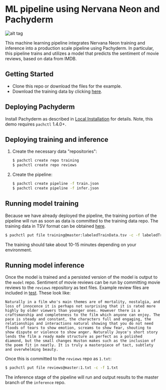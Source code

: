 # ML pipeline using Nervana Neon and Pachyderm

![alt tag](pipeline.jpg)

This machine learning pipeline integrates Nervana Neon training and inference
into a production scale pipeline using Pachyderm. In particular, this pipeline
trains and utilizes a model that predicts the sentiment of movie reviews, based
on data from IMDB.

## Getting Started

-   Clone this repo or download the files for the example.
-   Download the training data by clicking
    [here](https://ai-classroom.nyc3.digitaloceanspaces.com/labeledTrainData.tsv).

## Deploying Pachyderm

Install Pachyderm as described in
[Local Installation](https://docs.pachyderm.com/latest/getting_started/local_installation/)
for details. Note, this demo requires `pachctl` 1.4.0+.

## Deploying training and inference

1. Create the necessary data "repositories":

    ```sh
    $ pachctl create repo training
    $ pachctl create repo reviews
    ```

2. Create the pipeline:

    ```sh
    $ pachctl create pipeline -f train.json
    $ pachctl create pipeline -f infer.json
    ```

## Running model training

Because we have already deployed the pipeline, the training portion of the
pipeline will run as soon as data is committed to the training data repo. The
training data in TSV format can be obtained
[here](https://s3-us-west-2.amazonaws.com/wokshop-example-data/labeledTrainData.tsv).

```sh
$ pachctl put file training@master:labeledTrainData.tsv -c -f labeledTrainData.tsv
```

The training should take about 10-15 minutes depending on your environment.

## Running model inference

Once the model is trained and a persisted version of the model is output to the
`model` repo. Sentiment of movie reviews can be run by committing movie reviews
to the `reviews` repository as text files. Example review files are included in
[test](test). These look like:

```
Naturally in a film who's main themes are of mortality, nostalgia, and loss of innocence it is perhaps not surprising that it is rated more highly by older viewers than younger ones. However there is a craftsmanship and completeness to the film which anyone can enjoy. The pace is steady and constant, the characters full and engaging, the relationships and interactions natural showing that you do not need floods of tears to show emotion, screams to show fear, shouting to show dispute or violence to show anger. Naturally Joyce's short story lends the film a ready made structure as perfect as a polished diamond, but the small changes Huston makes such as the inclusion of the poem fit in neatly. It is truly a masterpiece of tact, subtlety and overwhelming beauty.
```

Once this is committed to the `reviews` repo as `1.txt`:

```sh
$ pachctl put file reviews@master:1.txt -c -f 1.txt
```

The inference stage of the pipeline will run and output results to the master
branch of the `inference` repo.
